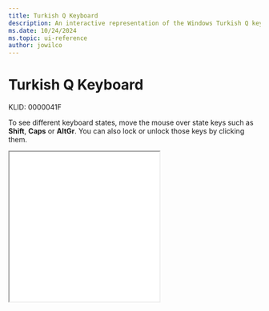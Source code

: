 ```yaml
---
title: Turkish Q Keyboard
description: An interactive representation of the Windows Turkish Q keyboard. To see different keyboard states, click or move the mouse over the state keys.
ms.date: 10/24/2024
ms.topic: ui-reference
author: jowilco
---
```


# Turkish Q Keyboard

KLID: 0000041F

To see different keyboard states, move the mouse over state keys such as **Shift**, **Caps** or **AltGr**. You can also lock or unlock those keys by clicking them.

<iframe src="kbdtuq.html" height="300"></iframe>
